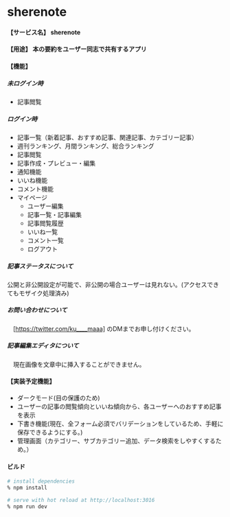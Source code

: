 # sherenote
#### 【サービス名】 sherenote  
#### 【用途】 本の要約をユーザー同志で共有するアプリ  
#### 【機能】  
 ##### 未ログイン時  
   * 記事閲覧  
 ##### ログイン時  
   * 記事一覧（新着記事、おすすめ記事、関連記事、カテゴリー記事）  
   * 週刊ランキング、月間ランキング、総合ランキング  
   * 記事閲覧  
   * 記事作成・プレビュー・編集  
   * 通知機能  
   * いいね機能  
   * コメント機能  
   * マイページ  
     * ユーザー編集  
     * 記事一覧・記事編集  
     * 記事閲覧履歴  
     * いいね一覧  
     * コメント一覧  
     * ログアウト  
  
##### 記事ステータスについて  
  公開と非公開設定が可能で、非公開の場合ユーザーは見れない。(アクセスできてもモザイク処理済み)  
##### お問い合わせについて  
　[https://twitter.com/ku____maaa] のDMまでお申し付けください。  
##### 記事編集エディタについて   
　現在画像を文章中に挿入することができません。  
 
#### 【実装予定機能】  
  * ダークモード(目の保護のため)  
  * ユーザーの記事の閲覧傾向といいね傾向から、各ユーザーへのおすすめ記事を表示  
  * 下書き機能(現在、全フォーム必須でバリデーションをしているため、手軽に保存できるようにする。)  
  * 管理画面（カテゴリー、サブカテゴリー追加、データ検索をしやすくするため。）  
  

#### ビルド

``` bash
# install dependencies
% npm install 

# serve with hot reload at http://localhost:3016
% npm run dev

```
 
